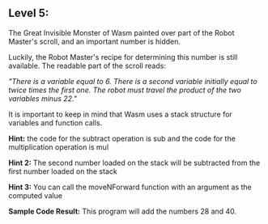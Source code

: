 ## Level 5:

The Great Invisible Monster of Wasm painted over part of the Robot Master's scroll, and an important number is hidden. 

Luckily, the Robot Master's recipe for determining this number is still available. 
The readable part of the scroll reads: 

*"There is a variable equal to 6. There is a second variable initially equal to twice times the first one. The robot must travel the product of the two variables minus 22."*  

It is important to keep in mind that Wasm uses a stack structure for variables and function calls. 

**Hint:** the code for the subtract operation is sub and the code for the multiplication operation is mul

**Hint 2:** The second number loaded on the stack will be subtracted from the first number loaded on the stack

**Hint 3:** You can call the moveNForward function with an argument as the computed value

**Sample Code Result:** This program will add the numbers 28 and 40.


